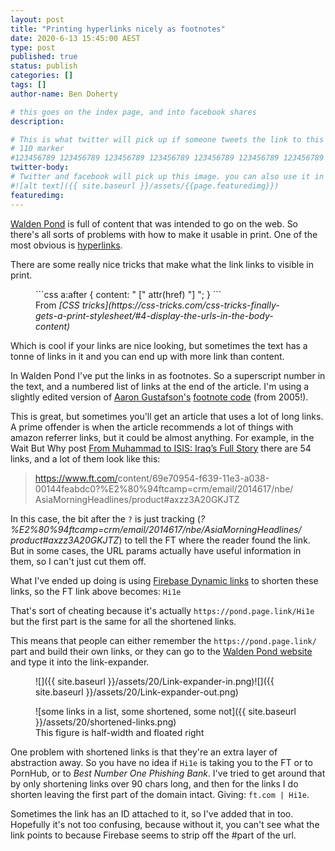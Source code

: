```yaml
---
layout: post
title: "Printing hyperlinks nicely as footnotes"
date: 2020-6-13 15:45:00 AEST
type: post
published: true
status: publish
categories: []
tags: []
author-name: Ben Doherty

# this goes on the index page, and into facebook shares
description:

# This is what twitter will pick up if someone tweets the link to this page
# 110 marker
#123456789 123456789 123456789 123456789 123456789 123456789 123456789 123456789 123456789 123456789 123456789 123456789
twitter-body:
# Twitter and facebook will pick up this image. you can also use it in a post with: -
#![alt text]({{ site.baseurl }}/assets/{{page.featuredimg}})
featuredimg:
---
```


[Walden Pond](https://waldenpond.press/) is full of content that was intended to go on the web. So there's all sorts of problems with how to make it usable in print. One of the most obvious is [hyperlinks](rickroll).

There are some really nice tricks that make what the link links to visible in print.

<figure>
```css
a:after {
    content: " [" attr(href) "] ";
}
```
<figcaption>
From <cite>[CSS tricks](https://css-tricks.com/css-tricks-finally-gets-a-print-stylesheet/#4-display-the-urls-in-the-body-content)</cite>
</figcaption>

</figure>

Which is cool if your links are nice looking, but sometimes the text has a tonne of links in it and you can end up with more link than content.

In Walden Pond I've put the links in as footnotes. So a superscript number in the text, and a numbered list of links at the end of the article. I'm using a slightly edited version of [Aaron Gustafson's](http://www.easy-designs.net/) [footnote code](https://gist.github.com/Sinetheta/6612205) (from 2005!).

This is great, but sometimes you'll get an article that uses a lot of long links. A prime offender is when the article recommends a lot of things with amazon referrer links, but it could be almost anything. For example, in the Wait But Why post [From Muhammad to ISIS: Iraq’s Full Story](https://waitbutwhy.com/2014/09/muhammad-isis-iraqs-full-story.html) there are 54 links, and a lot of them look like this:

> https://www.ft.com/<wbr>content/<wbr>69e70954-f639-11e3-a038-00144feabdc0?%E2%80%94ftcamp=crm/email/<wbr>2014617/<wbr>nbe/<wbr>AsiaMorningHeadlines/<wbr>product#axzz3A20GKJTZ

In this case, the bit after the `?` is just tracking (_?%E2%80%94ftcamp=crm/email/<wbr>2014617/<wbr>nbe/<wbr>AsiaMorningHeadlines/<wbr>product#axzz3A20GKJTZ_) to tell the FT where the reader found the link. But in some cases, the URL params actually have useful information in them, so I can't just cut them off.

What I've ended up doing is using [Firebase Dynamic links](https://firebase.google.com/docs/reference/dynamic-links/link-shortener) to shorten these links, so the FT link above becomes: `Hi1e`

That's sort of cheating because it's actually `https://pond.page.link/Hi1e` but the first part is the same for all the shortened links.

This means that people can either remember the `https://pond.page.link/` part and build their own links, or they can go to the [Walden Pond website](https://waldenpond.press/) and type it into the link-expander.

<figure class="two-side-by-side">
![]({{ site.baseurl }}/assets/20/Link-expander-in.png)![]({{ site.baseurl }}/assets/20/Link-expander-out.png)

</figure>

<figure class="half-width right">
![some links in a list, some shortened, some not]({{ site.baseurl }}/assets/20/shortened-links.png)

<figcaption>
This figure is half-width and floated right

</figcaption>

</figure>

One problem with shortened links is that they're an extra layer of abstraction away. So you have no idea if `Hi1e` is taking you to the FT or to PornHub, or to _Best Number One Phishing Bank_. I've tried to get around that by only shortening links over 90 chars long, and then for the links I do shorten leaving the first part of the domain intact. Giving: `ft.com | Hi1e`.

Sometimes the link has an ID attached to it, so I've added that in too. Hopefully it's not too confusing, because without it, you can't see what the link points to because Firebase seems to strip off the #part of the url.
